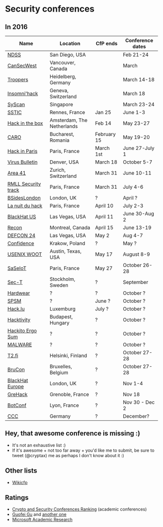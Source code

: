 # Security conferences 

## In 2016

| Name           | Location	| CfP ends |  Conference dates |
| --- | --- | --- | --- |
| [NDSS](http://www.internetsociety.org/events/ndss-symposium-2016) | San Diego, USA |  | Feb 21-24 |
| [CanSecWest](https://cansecwest.com/) | Vancouver, Canada | | March |
| [Troopers](https://www.troopers.de/) | Heidelberg, Germany | | March 14-18 |
| [Insomni'hack](https://insomnihack.ch/) | Geneva, Switzerland | | March 18 |
| [SyScan](https://www.syscan360.org/en/) | Singapore | | March 23-24 |
| [SSTIC](https://www.sstic.org) | Rennes, France | Jan 25 | June 1-3 |
| [Hack in the box](http://conference.hitb.org/) | Amsterdam, The Netherlands | Feb 14 | May 23-27 |
| [CARO](http://2016.caro.org/) | Bucharest, Romania | February 15  | May 19-20 |
| [Hack in Paris](https://hackinparis.com/) | Paris, France | March 1st | June 27-July 1 |
| [Virus Bulletin](https://www.virusbtn.com/conference/vb2016/call/index) | Denver, USA | March 18 | October 5-7 |
| [Area 41](http://area41.io/) | Zurich, Switzerland | March 31 | June 10-11 |
| [RMLL Security track](https://sec2016.rmll.info/) | Paris, France | March 31 | July 4-6 |
| [BSidesLondon](https://www.securitybsides.org.uk/) | London, UK | ? | April ? |
| [La nuit du hack](https://www.nuitduhack.com/en/) | Paris, France | April 10 | July 2-3 |
| [BlackHat US](http://www.blackhat.com/) | Las Vegas, USA | April 11 | June 30-Aug 2 |
| [Recon](http://recon.cx/) | Montreal, Canada | April 15 | June 13-19 |
| [DEFCON 24](https://www.defcon.org/) | Las Vegas, USA | May 2 | Aug 4-7 |
| [Confidence](http://confidence.org.pl/en/) | Krakow, Poland | ? | May ? |
| [USENIX WOOT](https://www.usenix.org/conference/woot16/call-for-papers) | Austin, Texas, USA | May 17 | August 8-9 |
| [SaSeIoT](http://securityiot.eu/2016/show/home) | Paris, France |  May 27 | October 26-28 |
| [Sec-T](http://0x08.sec-t.org/) | Stockholm, Sweden | ? | September |
| [Hardwear](http://hardwear.io/) | ? | ? | October ? |
| [SPSM](http://www.spsm-workshop.org) | ? | June ? | October ? |
| [Hack.lu](http://2015.hack.lu/) | Luxemburg | July ? | October ? |
| [Hacktivity](http://www.hacktivity.com/) | Budapest, Hungary | ? | October ? |
| [Hackito Ergo Sum](http://2015.hackitoergosum.org/) | ? | ? | October ? |
| [MALWARE](http://isiom.wssrl.org/) | ? | ? | October ? |
| [T2.fi](http://t2.fi/conference/) | Helsinki, Finland | ? | October 27-28 |
| [BruCon](http://2016.brucon.org/) | Bruxelles, Belgium | ? | October 27-28 |
| [BlackHat Europe](http://www.blackhat.com) | London, UK | ? | Nov 1-4 |
| [GreHack](http://www.grehack.fr/) | Grenoble, France | ? | Nov 18 |
| [BotConf](https://www.botconf.eu/) | Lyon, France | ? | Nov 30 - Dec 2 |
| [CCC](https://www.ccc.de/en/) | Germany |  ? | December? |

## Hey, that awesome conference is missing :)

- It's not an exhaustive list :)
- If it's awesome + not too far away + you'd like me to submit, be sure to tweet (@cryptax) me as perhaps I don't know about it :)

## Other lists

- [Wikicfp](http://wikicfp.com)

## Ratings

- [Crypto and Security Conferences Ranking](http://icsd.i2r.a-star.edu.sg/staff/jianying/conference-ranking.html) (academic conferences)
- [Guofei Gu](http://faculty.cs.tamu.edu/guofei/sec_conf_stat.htm) and [another one](https://personal.cis.strath.ac.uk/changyu.dong/ranking.html)
- [Microsoft Academic Research](http://academic.research.microsoft.com/RankList?entitytype=3&topdomainid=2&subdomainid=2)
